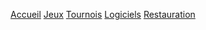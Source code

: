 <p><p><a href="?page=Accueil">Accueil</a>
<a href="?page=Jeux">Jeux</a>
<a href="?page=Tournois">Tournois</a>
<a href="?page=Logiciels">Logiciels</a>
<a href="?page=restaurant/mirepoix-pizza">Restauration</a>
